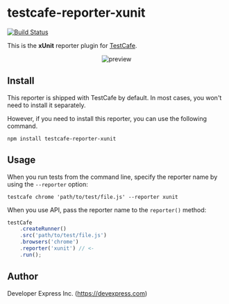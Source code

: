 # testcafe-reporter-xunit
[![Build Status](https://travis-ci.org/DevExpress/testcafe-reporter-xunit.svg)](https://travis-ci.org/DevExpress/testcafe-reporter-xunit)

This is the **xUnit** reporter plugin for [TestCafe](http://devexpress.github.io/testcafe).

<p align="center">
    <img src="https://raw.github.com/DevExpress/testcafe-reporter-xunit/master/media/preview.png" alt="preview" />
</p>

## Install

This reporter is shipped with TestCafe by default. In most cases, you won't need to install it separately.

However, if you need to install this reporter, you can use the following command.

```
npm install testcafe-reporter-xunit
```

## Usage

When you run tests from the command line, specify the reporter name by using the `--reporter` option:

```
testcafe chrome 'path/to/test/file.js' --reporter xunit
```


When you use API, pass the reporter name to the `reporter()` method:

```js
testCafe
    .createRunner()
    .src('path/to/test/file.js')
    .browsers('chrome')
    .reporter('xunit') // <-
    .run();
```

## Author
Developer Express Inc. (https://devexpress.com)
